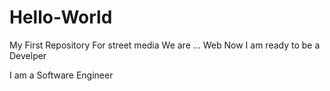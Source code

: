 # Hello-World
My First Repository
For street media 
We are ... Web
Now I am ready to be a Develper

I am a Software Engineer
